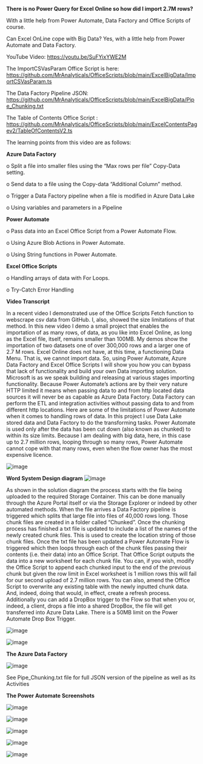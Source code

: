 
**There is no Power Query for Excel Online so how did I import 2.7M rows?**

With a little help from Power Automate, Data Factory and Office Scripts of course.

Can Excel OnLine cope with Big Data? Yes, with a little help from Power Automate and Data Factory.

YouTube Video: https://youtu.be/SuFYixYWE2M

The ImportCSVasParam Office Script is here: https://github.com/MrAnalyticals/OfficeScripts/blob/main/ExcelBigData/ImportCSVasParam.ts 

The Data Factory Pipeline JSON: https://github.com/MrAnalyticals/OfficeScripts/blob/main/ExcelBigData/Pipe_Chunking.txt 


The Table of Contents Office Script : https://github.com/MrAnalyticals/OfficeScripts/blob/main/ExcelContentsPagev2/TableOfContentsV2.ts  


The learning points from this video are as follows:


**Azure Data Factory**

o	Split a file into smaller files using the “Max rows per file” Copy-Data setting.

o	Send data to a file using the Copy-data “Additional Column” method. 

o	Trigger a Data Factory pipeline when a file is modified in Azure Data Lake

o	Using variables and parameters in a Pipeline

**Power Automate**

o	Pass data into an Excel Office Script from a Power Automate Flow.

o	Using Azure Blob Actions in Power Automate.

o	Using String functions in Power Automate. 

**Excel Office Scripts**

o	Handling arrays of data with For Loops.

o	Try-Catch Error Handling 


**Video Transcript**

In a recent video I demonstrated use of the Office Scripts Fetch function to webscrape  csv data from GitHub. I, also, showed the size limitations of that method. In this new video I demo a small project that enables the importation of as many rows, of data, as you like into Excel Online, as long as the Excel file, itself, remains smaller than 100MB. 
My demos show the importation of two datasets one of over 300,000 rows and a larger one of 2.7 M rows.
Excel Online does not have, at this time, a functioning Data Menu. That is, we cannot import data. So, using Power Automate, Azure Data Factory and Excel Office Scripts I will show you how you can bypass that lack of functionality and build your own Data importing solution. 
Microsoft is as we speak building and releasing at various stages importing functionality. 
Because Power Automate’s actions are by their very nature HTTP limited it means when passing data to and from http located data sources it will never be as capable as Azure Data Factory. Data Factory can perform the ETL and integration activities without passing data to and from different http locations. Here are some of the limitations of Power Automate when it comes to handling rows of data. In this project I use Data Lake stored data and Data Factory to do the transforming tasks. Power Automate is used only after the data has been cut down (also known as chunked) to within its size limits. 
Because I am dealing with big data, here, in this case up to 2.7 million rows, looping through so many rows, Power Automate cannot cope with that many rows, even when the flow owner has the most expensive licence. 

![image](https://user-images.githubusercontent.com/47678539/182425363-85952108-bebd-4d9f-901a-fada7d2647a7.png)


**Word System Design diagram**
![image](https://user-images.githubusercontent.com/47678539/182425467-236ad117-63bd-4603-899f-6b173aa1d9a8.png)


As shown in the solution diagram the process starts with the file being uploaded to the required Storage Container. This can be done manually through the Azure Portal itself or via the Storage Explorer or indeed by other automated methods. When the file arrives a Data Factory pipeline is triggered which splits that large file into files of 40,000 rows long. Those chunk files are created in a folder called “Chunked”. Once the chunking process has finished a txt file is updated to include a list of the names of the newly created chunk files. This is used to create the location string of those chunk files. Once the txt file has been updated a Power Automate Flow is triggered which then loops through each of the chunk files passing their contents (i.e. their data) into an Office Script. That Office Script outputs the data into a new worksheet for each chunk file. 
You can, if you wish, modify the Office Script to append each chunked input to the end of the previous chunk but given the row limit in Excel worksheet is 1 million rows this will fail for our second upload of 2.7 million rows. You can also, amend the Office Script to overwrite any existing table with the newly inputted chunk data. And, indeed, doing that would, in effect, create a refresh process.
Additionally you can add a DropBox trigger to the Flow so that when you or, indeed, a client, drops a file into a shared DropBox, the file will get transferred into Azure Data Lake. There is a 50MB limit on the Power Automate Drop Box Trigger. 

![image](https://user-images.githubusercontent.com/47678539/182425563-c0f27516-c1cb-4588-af8b-acb84f1775bf.png)


![image](https://user-images.githubusercontent.com/47678539/182425592-c2bedecd-8926-445f-855f-29409c76268f.png)




**The Azure Data Factory**

![image](https://user-images.githubusercontent.com/47678539/182425733-8eab88b1-a23b-4f34-8d73-bfd4477334c9.png)

See Pipe_Chunking.txt file for full JSON version of the pipeline as well as its Activities

**The Power Automate Screenshots**

![image](https://user-images.githubusercontent.com/47678539/182425817-0bfa740a-929a-4f3c-bdbb-c0d2dc367e9a.png)


![image](https://user-images.githubusercontent.com/47678539/182425844-58a510d4-09ab-4a21-bd87-5ab98bd45f23.png)


![image](https://user-images.githubusercontent.com/47678539/182425890-9a659e81-d6d3-4d9e-a672-2c49533fbcf9.png)


![image](https://user-images.githubusercontent.com/47678539/182425919-b236bc58-1119-439f-94d7-99f71c23fbff.png)


![image](https://user-images.githubusercontent.com/47678539/182425955-3fafbf3a-e608-4bff-af14-8ecbf7e72f9e.png)



